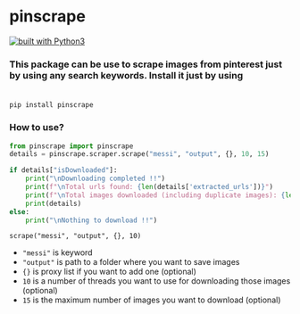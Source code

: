 # pinscrape
[![built with Python3](https://img.shields.io/badge/built%20with-Python3.6+-red.svg)](https://www.python.org/)

### This package can be use to scrape images from pinterest just by using any search keywords. Install it just by using <br><br>
`pip install pinscrape`
### How to use?
```python
from pinscrape import pinscrape
details = pinscrape.scraper.scrape("messi", "output", {}, 10, 15)

if details["isDownloaded"]:
    print("\nDownloading completed !!")
    print(f"\nTotal urls found: {len(details['extracted_urls'])}")
    print(f"\nTotal images downloaded (including duplicate images): {len(details['url_list'])}")
    print(details)
else:
    print("\nNothing to download !!")
```

`scrape("messi", "output", {}, 10)` <br/>
- `"messi"` is keyword
- `"output"` is path to a folder where you want to save images
- `{}` is proxy list if you want to add one (optional)
- `10` is a number of threads you want to use for downloading those images (optional)
- `15` is the maximum number of images you want to download (optional)
